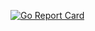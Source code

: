 [![Go Report Card](https://goreportcard.com/badge/github.com/wayneashleyberry/dayzero-app)](https://goreportcard.com/report/github.com/wayneashleyberry/dayzero-app)
